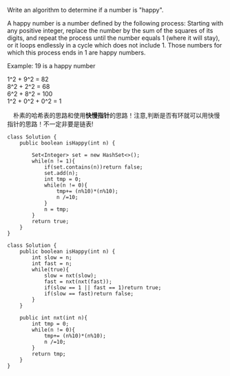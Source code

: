 Write an algorithm to determine if a number is "happy".

A happy number is a number defined by the following process: Starting with any positive integer, replace the number by the sum of the squares of its digits, and repeat the process until the number equals 1 (where it will stay), or it loops endlessly in a cycle which does not include 1. Those numbers for which this process ends in 1 are happy numbers.

Example: 19 is a happy number

1^2 + 9^2 = 82\
8^2 + 2^2 = 68\
6^2 + 8^2 = 100\
1^2 + 0^2 + 0^2 = 1

&emsp;朴素的哈希表的思路和使用**快慢指针**的思路！注意,判断是否有环就可以用快慢指针的思路！不一定非要是链表!

```
class Solution {
    public boolean isHappy(int n) {
        
        Set<Integer> set = new HashSet<>();
        while(n != 1){
            if(set.contains(n))return false;
            set.add(n);
            int tmp = 0;
            while(n != 0){
                tmp+= (n%10)*(n%10);
                n /=10;
            }
            n = tmp;
        }
        return true;
    }
}
```

```
class Solution {
    public boolean isHappy(int n) {   
        int slow = n;
        int fast = n;
        while(true){
            slow = nxt(slow);
            fast = nxt(nxt(fast));
            if(slow == 1 || fast == 1)return true;
            if(slow == fast)return false;
        }
    }
    
    public int nxt(int n){
        int tmp = 0;
        while(n != 0){
            tmp+= (n%10)*(n%10);
            n /=10;
        }
        return tmp;
    }
}
```